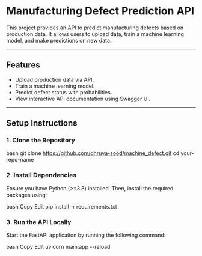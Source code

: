 # **Manufacturing Defect Prediction API**

This project provides an API to predict manufacturing defects based on production data. It allows users to upload data, train a machine learning model, and make predictions on new data.

---

## **Features**

- Upload production data via API.
- Train a machine learning model.
- Predict defect status with probabilities.
- View interactive API documentation using Swagger UI.

---

## **Setup Instructions**

### **1. Clone the Repository**

bash
git clone https://github.com/dhruva-sood/machine_defect.git
cd your-repo-name

### 2. Install Dependencies
Ensure you have Python (>=3.8) installed. Then, install the required packages using:

bash
Copy
Edit
pip install -r requirements.txt
### 3. Run the API Locally
Start the FastAPI application by running the following command:

bash
Copy
Edit
uvicorn main:app --reload
